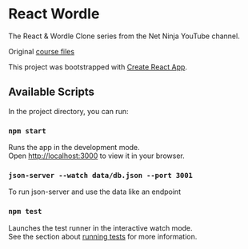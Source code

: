 # React Wordle

The React & Wordle Clone series from the Net Ninja YouTube channel.

Original [course files](https://github.com/iamshaunjp/React-Wordle)

This project was bootstrapped with [Create React App](https://github.com/facebook/create-react-app).

## Available Scripts

In the project directory, you can run:

### `npm start`

Runs the app in the development mode.\
Open [http://localhost:3000](http://localhost:3000) to view it in your browser.

### `json-server --watch data/db.json --port 3001`

To run json-server and use the data like an endpoint

### `npm test`

Launches the test runner in the interactive watch mode.\
See the section about [running tests](https://facebook.github.io/create-react-app/docs/running-tests) for more information.
